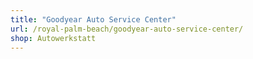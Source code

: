 ```yaml
---
title: "Goodyear Auto Service Center"
url: /royal-palm-beach/goodyear-auto-service-center/
shop: Autowerkstatt
---
```

